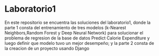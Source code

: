 # Laboratorio1

En este repositorio se encuentra las soluciones del laboratorio1, donde la parte 1 consta del entrenamiento de tres modelos (k-Nearest Neighbors,Random Forest y Deep Neural Network) para solucionar el problema de regresion de la base de datos Predict Calorie Expenditure y luego definir que modelo tuvo un mejor desempeño; y la parte 2 consta de la creacion de un proyecto usando Django 
